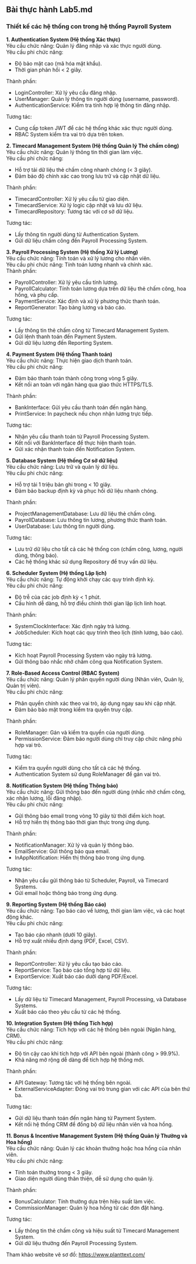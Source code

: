 ## Bài thực hành Lab5.md  
### Thiết kế các hệ thống con trong hệ thống Payroll System  
**1. Authentication System (Hệ thống Xác thực)**   
Yêu cầu chức năng: Quản lý đăng nhập và xác thực người dùng.  
Yêu cầu phi chức năng:  
- Độ bảo mật cao (mã hóa mật khẩu).  
- Thời gian phản hồi < 2 giây.  

Thành phần:  
- LoginController: Xử lý yêu cầu đăng nhập.  
- UserManager: Quản lý thông tin người dùng (username, password).  
- AuthenticationService: Kiểm tra tính hợp lệ thông tin đăng nhập.  

Tương tác:  
- Cung cấp token JWT để các hệ thống khác xác thực người dùng.  
- RBAC System kiểm tra vai trò dựa trên token.  


**2. Timecard Management System (Hệ thống Quản lý Thẻ chấm công)**   
Yêu cầu chức năng: Quản lý thông tin thời gian làm việc.  
Yêu cầu phi chức năng:  
- Hỗ trợ tải dữ liệu thẻ chấm công nhanh chóng (< 3 giây).  
- Đảm bảo độ chính xác cao trong lưu trữ và cập nhật dữ liệu.  

Thành phần:  
- TimecardController: Xử lý yêu cầu từ giao diện.  
- TimecardService: Xử lý logic cập nhật và lưu dữ liệu.  
- TimecardRepository: Tương tác với cơ sở dữ liệu.  

Tương tác:  
- Lấy thông tin người dùng từ Authentication System.  
- Gửi dữ liệu chấm công đến Payroll Processing System.  

**3. Payroll Processing System (Hệ thống Xử lý Lương)**  
Yêu cầu chức năng: Tính toán và xử lý lương cho nhân viên.  
Yêu cầu phi chức năng: Tính toán lương nhanh và chính xác.  
Thành phần:  
- PayrollController: Xử lý yêu cầu tính lương.  
- PayrollCalculator: Tính toán lương dựa trên dữ liệu thẻ chấm công, hoa hồng, và phụ cấp.  
- PaymentService: Xác định và xử lý phương thức thanh toán.  
- ReportGenerator: Tạo bảng lương và báo cáo.  

Tương tác:  
- Lấy thông tin thẻ chấm công từ Timecard Management System.  
- Gửi lệnh thanh toán đến Payment System.  
- Gửi dữ liệu lương đến Reporting System.  

**4. Payment System (Hệ thống Thanh toán)**  
Yêu cầu chức năng: Thực hiện giao dịch thanh toán.  
Yêu cầu phi chức năng:  
- Đảm bảo thanh toán thành công trong vòng 5 giây.  
- Kết nối an toàn với ngân hàng qua giao thức HTTPS/TLS.  

Thành phần:  
- BankInterface: Gửi yêu cầu thanh toán đến ngân hàng.  
- PrintService: In paycheck nếu chọn nhận lương trực tiếp.

Tương tác:  
- Nhận yêu cầu thanh toán từ Payroll Processing System.   
- Kết nối với BankInterface để thực hiện thanh toán.  
- Gửi xác nhận thanh toán đến Notification System.  


**5. Database System (Hệ thống Cơ sở dữ liệu)**  
Yêu cầu chức năng: Lưu trữ và quản lý dữ liệu.  
Yêu cầu phi chức năng:  
- Hỗ trợ tải 1 triệu bản ghi trong < 10 giây.  
- Đảm bảo backup định kỳ và phục hồi dữ liệu nhanh chóng.  

Thành phần:  
- ProjectManagementDatabase: Lưu dữ liệu thẻ chấm công.  
- PayrollDatabase: Lưu thông tin lương, phương thức thanh toán.  
- UserDatabase: Lưu thông tin người dùng.  

Tương tác:  
- Lưu trữ dữ liệu cho tất cả các hệ thống con (chấm công, lương, người dùng, thông báo).  
- Các hệ thống khác sử dụng Repository để truy vấn dữ liệu.  


**6. Scheduler System (Hệ thống Lập lịch)**  
Yêu cầu chức năng: Tự động khởi chạy các quy trình định kỳ.  
Yêu cầu phi chức năng:  
- Độ trễ của các job định kỳ < 1 phút.  
- Cấu hình dễ dàng, hỗ trợ điều chỉnh thời gian lập lịch linh hoạt.  

Thành phần:  
- SystemClockInterface: Xác định ngày trả lương.  
- JobScheduler: Kích hoạt các quy trình theo lịch (tính lương, báo cáo).  

Tương tác:  
- Kích hoạt Payroll Processing System vào ngày trả lương.  
- Gửi thông báo nhắc nhở chấm công qua Notification System.  


**7. Role-Based Access Control (RBAC System)**  
Yêu cầu chức năng: Quản lý phân quyền người dùng (Nhân viên, Quản lý, Quản trị viên).  
Yêu cầu phi chức năng:   
- Phân quyền chính xác theo vai trò, áp dụng ngay sau khi cập nhật.  
- Đảm bảo bảo mật trong kiểm tra quyền truy cập.  

Thành phần:  
- RoleManager: Gán và kiểm tra quyền của người dùng.  
- PermissionService: Đảm bảo người dùng chỉ truy cập chức năng phù hợp vai trò.  

 Tương tác:  
- Kiểm tra quyền người dùng cho tất cả các hệ thống.  
- Authentication System sử dụng RoleManager để gán vai trò.  

**8. Notification System (Hệ thống Thông báo)**  
Yêu cầu chức năng: Gửi thông báo đến người dùng (nhắc nhở chấm công, xác nhận lương, lỗi đăng nhập).  
Yêu cầu phi chức năng:  
- Gửi thông báo email trong vòng 10 giây từ thời điểm kích hoạt.  
- Hỗ trợ hiển thị thông báo thời gian thực trong ứng dụng.  

Thành phần:  
- NotificationManager: Xử lý và quản lý thông báo.  
- EmailService: Gửi thông báo qua email.  
- InAppNotification: Hiển thị thông báo trong ứng dụng.  

Tương tác:  
- Nhận yêu cầu gửi thông báo từ Scheduler, Payroll, và Timecard Systems.  
- Gửi email hoặc thông báo trong ứng dụng.  

**9. Reporting System (Hệ thống Báo cáo)**    
Yêu cầu chức năng: Tạo báo cáo về lương, thời gian làm việc, và các hoạt động khác.  
Yêu cầu phi chức năng:  
- Tạo báo cáo nhanh (dưới 10 giây).  
- Hỗ trợ xuất nhiều định dạng (PDF, Excel, CSV).  

Thành phần:  
- ReportController: Xử lý yêu cầu tạo báo cáo.  
- ReportService: Tạo báo cáo tổng hợp từ dữ liệu.  
- ExportService: Xuất báo cáo dưới dạng PDF/Excel.  

Tương tác:  
- Lấy dữ liệu từ Timecard Management, Payroll Processing, và Database Systems.  
- Xuất báo cáo theo yêu cầu từ các hệ thống.  


**10. Integration System (Hệ thống Tích hợp)**  
Yêu cầu chức năng: Tích hợp với các hệ thống bên ngoài (Ngân hàng, CRM).  
Yêu cầu phi chức năng:  
- Độ tin cậy cao khi tích hợp với API bên ngoài (thành công > 99.9%).  
- Khả năng mở rộng dễ dàng để tích hợp hệ thống mới.  

Thành phần:  
- API Gateway: Tương tác với hệ thống bên ngoài.  
- ExternalServiceAdapter: Đóng vai trò trung gian với các API của bên thứ ba.  

Tương tác:  
- Gửi dữ liệu thanh toán đến ngân hàng từ Payment System.  
- Kết nối hệ thống CRM để đồng bộ dữ liệu nhân viên và hoa hồng.  


**11. Bonus & Incentive Management System (Hệ thống Quản lý Thưởng và Hoa hồng)**  
Yêu cầu chức năng: Quản lý các khoản thưởng hoặc hoa hồng của nhân viên.  
Yêu cầu phi chức năng:  
- Tính toán thưởng trong < 3 giây.  
- Giao diện người dùng thân thiện, dễ sử dụng cho quản lý.  

Thành phần:  
- BonusCalculator: Tính thưởng dựa trên hiệu suất làm việc.  
- CommissionManager: Quản lý hoa hồng từ các đơn đặt hàng.   

Tương tác:  
- Lấy thông tin thẻ chấm công và hiệu suất từ Timecard Management System.  
- Gửi dữ liệu thưởng đến Payroll Processing System.    
 
 Tham khảo website vẽ sơ đồ: https://www.planttext.com/    